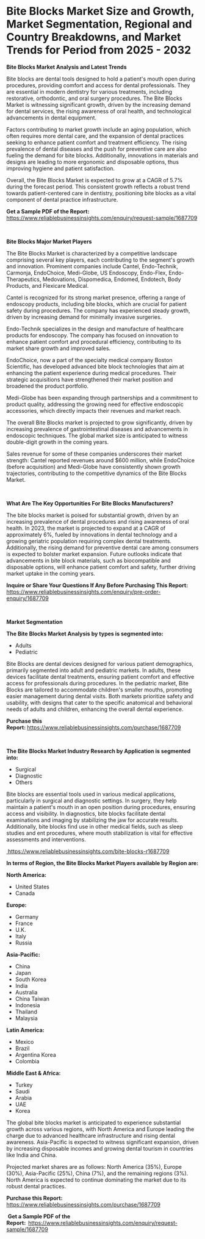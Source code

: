 <p><h1>Bite Blocks Market Size and Growth, Market Segmentation, Regional and Country Breakdowns, and Market Trends for Period from 2025 -  2032</h1></p><p><strong>Bite Blocks Market Analysis and Latest Trends</strong></p>
<p><p>Bite blocks are dental tools designed to hold a patient's mouth open during procedures, providing comfort and access for dental professionals. They are essential in modern dentistry for various treatments, including restorative, orthodontic, and oral surgery procedures. The Bite Blocks Market is witnessing significant growth, driven by the increasing demand for dental services, the rising awareness of oral health, and technological advancements in dental equipment.</p><p>Factors contributing to market growth include an aging population, which often requires more dental care, and the expansion of dental practices seeking to enhance patient comfort and treatment efficiency. The rising prevalence of dental diseases and the push for preventive care are also fueling the demand for bite blocks. Additionally, innovations in materials and designs are leading to more ergonomic and disposable options, thus improving hygiene and patient satisfaction.</p><p>Overall, the Bite Blocks Market is expected to grow at a CAGR of 5.7% during the forecast period. This consistent growth reflects a robust trend towards patient-centered care in dentistry, positioning bite blocks as a vital component of dental practice infrastructure.</p></p>
<p><strong>Get a Sample PDF of the Report:&nbsp;</strong> <a href="https://www.reliablebusinessinsights.com/enquiry/request-sample/1687709?utm_campaign=2306&utm_medium=2&utm_source=Github&utm_content=ia&utm_term=13042025&utm_id=bite-blocks">https://www.reliablebusinessinsights.com/enquiry/request-sample/1687709</a></p>
<p>&nbsp;</p>
<p><strong>Bite Blocks Major Market Players</strong></p>
<p><p>The Bite Blocks Market is characterized by a competitive landscape comprising several key players, each contributing to the segment's growth and innovation. Prominent companies include Cantel, Endo-Technik, Carmonja, EndoChoice, Medi-Globe, US Endoscopy, Endo-Flex, Endo-Therapeutics, Medovations, Dispomedica, Endomed, Endotech, Body Products, and Flexicare Medical.</p><p>Cantel is recognized for its strong market presence, offering a range of endoscopy products, including bite blocks, which are crucial for patient safety during procedures. The company has experienced steady growth, driven by increasing demand for minimally invasive surgeries.</p><p>Endo-Technik specializes in the design and manufacture of healthcare products for endoscopy. The company has focused on innovation to enhance patient comfort and procedural efficiency, contributing to its market share growth and improved sales.</p><p>EndoChoice, now a part of the specialty medical company Boston Scientific, has developed advanced bite block technologies that aim at enhancing the patient experience during medical procedures. Their strategic acquisitions have strengthened their market position and broadened the product portfolio.</p><p>Medi-Globe has been expanding through partnerships and a commitment to product quality, addressing the growing need for effective endoscopic accessories, which directly impacts their revenues and market reach.</p><p>The overall Bite Blocks market is projected to grow significantly, driven by increasing prevalence of gastrointestinal diseases and advancements in endoscopic techniques. The global market size is anticipated to witness double-digit growth in the coming years.</p><p>Sales revenue for some of these companies underscores their market strength: Cantel reported revenues around $600 million, while EndoChoice (before acquisition) and Medi-Globe have consistently shown growth trajectories, contributing to the competitive dynamics of the Bite Blocks Market.</p></p>
<p>&nbsp;</p>
<p><strong>What Are The Key Opportunities For Bite Blocks Manufacturers?</strong></p>
<p><p>The bite blocks market is poised for substantial growth, driven by an increasing prevalence of dental procedures and rising awareness of oral health. In 2023, the market is projected to expand at a CAGR of approximately 6%, fueled by innovations in dental technology and a growing geriatric population requiring complex dental treatments. Additionally, the rising demand for preventive dental care among consumers is expected to bolster market expansion. Future outlooks indicate that advancements in bite block materials, such as biocompatible and disposable options, will enhance patient comfort and safety, further driving market uptake in the coming years.</p></p>
<p><strong>Inquire or Share Your Questions If Any Before Purchasing This Report:</strong> <a href="https://www.reliablebusinessinsights.com/enquiry/pre-order-enquiry/1687709?utm_campaign=2306&utm_medium=2&utm_source=Github&utm_content=ia&utm_term=13042025&utm_id=bite-blocks">https://www.reliablebusinessinsights.com/enquiry/pre-order-enquiry/1687709</a></p>
<p>&nbsp;</p>
<p><strong>Market Segmentation</strong></p>
<p><strong>The Bite Blocks Market Analysis by types is segmented into:</strong></p>
<p><ul><li>Adults</li><li>Pediatric</li></ul></p>
<p><p>Bite Blocks are dental devices designed for various patient demographics, primarily segmented into adult and pediatric markets. In adults, these devices facilitate dental treatments, ensuring patient comfort and effective access for professionals during procedures. In the pediatric market, Bite Blocks are tailored to accommodate children's smaller mouths, promoting easier management during dental visits. Both markets prioritize safety and usability, with designs that cater to the specific anatomical and behavioral needs of adults and children, enhancing the overall dental experience.</p></p>
<p><strong>Purchase this Report:&nbsp;</strong><a href="https://www.reliablebusinessinsights.com/purchase/1687709?utm_campaign=2306&utm_medium=2&utm_source=Github&utm_content=ia&utm_term=13042025&utm_id=bite-blocks">https://www.reliablebusinessinsights.com/purchase/1687709</a></p>
<p>&nbsp;</p>
<p><strong>The Bite Blocks Market Industry Research by Application is segmented into:</strong></p>
<p><ul><li>Surgical</li><li>Diagnostic</li><li>Others</li></ul></p>
<p><p>Bite blocks are essential tools used in various medical applications, particularly in surgical and diagnostic settings. In surgery, they help maintain a patient's mouth in an open position during procedures, ensuring access and visibility. In diagnostics, bite blocks facilitate dental examinations and imaging by stabilizing the jaw for accurate results. Additionally, bite blocks find use in other medical fields, such as sleep studies and ent procedures, where mouth stabilization is vital for effective assessments and interventions.</p></p>
<p><a href="https://www.reliablebusinessinsights.com/bite-blocks-r1687709?utm_campaign=2306&utm_medium=2&utm_source=Github&utm_content=ia&utm_term=13042025&utm_id=bite-blocks">&nbsp;https://www.reliablebusinessinsights.com/bite-blocks-r1687709</a></p>
<p><strong>In terms of Region, the Bite Blocks Market Players available by Region are:</strong></p>
<p>
    <p> <strong> North America: </strong>
        <ul>
            <li>United States</li>
            <li>Canada</li>
        </ul>
        </p> 
    <p> <strong> Europe: </strong>
        <ul>
            <li>Germany</li>
            <li>France</li>
            <li>U.K.</li>
            <li>Italy</li>
            <li>Russia</li>
        </ul>
        </p> 
    <p> <strong> Asia-Pacific: </strong>
        <ul>
            <li>China</li>
            <li>Japan</li>
            <li>South Korea</li>
            <li>India</li>
            <li>Australia</li>
            <li>China Taiwan</li>
            <li>Indonesia</li>
            <li>Thailand</li>
            <li>Malaysia</li>
        </ul>
        </p> 
    <p> <strong> Latin America: </strong>
        <ul>
            <li>Mexico</li>
            <li>Brazil</li>
            <li>Argentina Korea</li>
            <li>Colombia</li>
        </ul>
        </p> 
    <p> <strong> Middle East & Africa: </strong>
        <ul>
            <li>Turkey</li>
            <li>Saudi</li>
            <li>Arabia</li>
            <li>UAE</li>
            <li>Korea</li>
        </ul>
    </p>
    </p>
<p><p>The global bite blocks market is anticipated to experience substantial growth across various regions, with North America and Europe leading the charge due to advanced healthcare infrastructure and rising dental awareness. Asia-Pacific is expected to witness significant expansion, driven by increasing disposable incomes and growing dental tourism in countries like India and China. </p><p>Projected market shares are as follows: North America (35%), Europe (30%), Asia-Pacific (25%), China (7%), and the remaining regions (3%). North America is expected to continue dominating the market due to its robust dental practices.</p></p>
<p><strong>Purchase this Report: </strong><a href="https://www.reliablebusinessinsights.com/purchase/1687709?utm_campaign=2306&utm_medium=2&utm_source=Github&utm_content=ia&utm_term=13042025&utm_id=bite-blocks">https://www.reliablebusinessinsights.com/purchase/1687709</a></p>
<p>&nbsp;<strong>Get a Sample PDF of the Report:&nbsp;&nbsp;</strong><a href="https://www.reliablebusinessinsights.com/enquiry/request-sample/1687709?utm_campaign=2306&utm_medium=2&utm_source=Github&utm_content=ia&utm_term=13042025&utm_id=bite-blocks">https://www.reliablebusinessinsights.com/enquiry/request-sample/1687709</a></p>
<p><strong></strong></p>
<p><p></p><p></p><p></p></p>